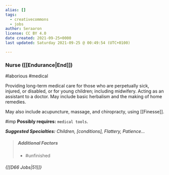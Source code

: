 ```yaml
---
alias: []
tags:
  - creativecommons
  - jobs
author: Seraaron
license: CC BY 4.0
date created: 2021-09-25+0000
last updated: Saturday 2021-09-25 @ 00:49:54 (UTC+0100)

---
```


### Nurse ([[Endurance|End]])

#laborious #medical 

Providing long-term medical care for those who are perpetually sick, injured, or disabled, or for young children; including midwifery. Acting as an assistant to a doctor. May include basic herbalism and the making of home remedies.

May also include acupuncture, massage, and chiropracty, using [[Finesse]].

#imp **Possibly requires:** `medical tools`.

_**Suggested Specialties:** Children, [conditions], Flattery, Patience…_

> ##### Additional Factors
>
> -   #unfinished

###### {[[D66 Jobs|51]]}
